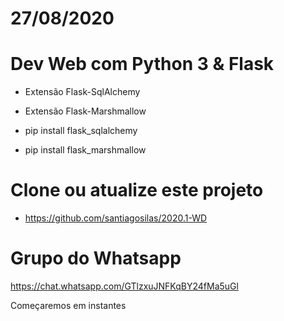 # 27/08/2020
# Dev Web com Python 3 & Flask

* Extensão Flask-SqlAlchemy
* Extensão Flask-Marshmallow

* pip install flask_sqlalchemy
* pip install flask_marshmallow

# Clone ou atualize este projeto
* https://github.com/santiagosilas/2020.1-WD

# Grupo do Whatsapp
https://chat.whatsapp.com/GTlzxuJNFKqBY24fMa5uGl

Começaremos em instantes